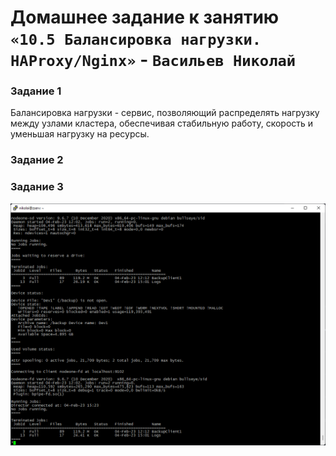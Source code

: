
# Домашнее задание к занятию `«10.5 Балансировка нагрузки. HAProxy/Nginx»` - `Васильев Николай`


### Задание 1

Балансировка нагрузки - сервис, позволяющий распределять нагрузку между узлами кластера, обеспечивая стабильную работу, скорость и уменьшая нагрузку на ресурсы.

### Задание 2



### Задание 3

![img](../img/Снимок%20экрана_20230204_232326.png)